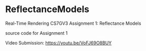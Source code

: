 # ReflectanceModels
Real-Time Rendering CS7GV3 Assignment 1: Reflectance Models

source code for Assignment 1

Video Submission: https://youtu.be/VoFJ69O8BUY
